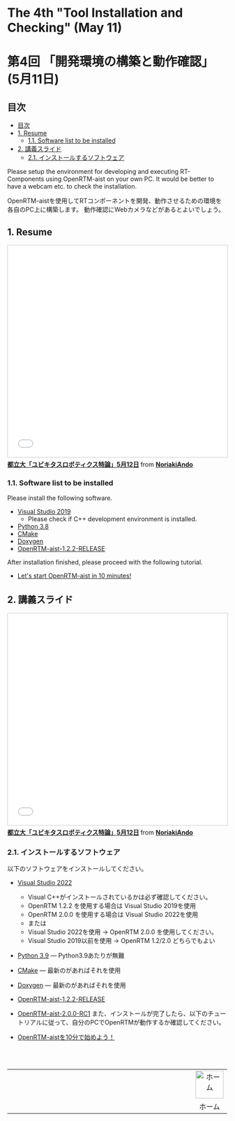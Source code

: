 # The 4th "Tool Installation and Checking" (May 11)
# 第4回 「開発環境の構築と動作確認」 (5月11日)

## 目次
<!-- TOC -->

- [目次](#目次)
- [1. Resume](#1-resume)
    - [1.1. Software list to be installed](#11-software-list-to-be-installed)
- [2. 講義スライド](#2-講義スライド)
    - [2.1. インストールするソフトウェア](#21-インストールするソフトウェア)

<!-- /TOC -->


Please setup the environment for developing and executing RT-Components using OpenRTM-aist on your own PC.
It would be better to have a webcam etc. to check the installation.

OpenRTM-aistを使用してRTコンポーネントを開発、動作させるための環境を各自のPC上に構築します。
動作確認にWebカメラなどがあるとよいでしょう。

## 1. Resume

<iframe src="//www.slideshare.net/slideshow/embed_code/key/DIeQBblZxfBKvL" width="595" height="485" frameborder="0" marginwidth="0" marginheight="0" scrolling="no" style="border:1px solid #CCC; border-width:1px; margin-bottom:5px; max-width: 100%;" allowfullscreen> </iframe> <div style="margin-bottom:5px"> <strong> <a href="//www.slideshare.net/NoriakiAndo/512-248297179" title="都立大「ユビキタスロボティクス特論」5月12日" target="_blank">都立大「ユビキタスロボティクス特論」5月12日</a> </strong> from <strong><a href="https://www.slideshare.net/NoriakiAndo" target="_blank">NoriakiAndo</a></strong> </div>

### 1.1. Software list to be installed

Please install the following software.

- [Visual Studio 2019](https://openrtm.org/openrtm/ja/node/6650)
  - Please check if C++ development environment is installed.
- [Python 3.8](https://www.python.org/ftp/python/3.8.5/python-3.8.5-amd64.exe)
- [CMake](https://github.com/Kitware/CMake/releases/download/v3.20.2/cmake-3.20.2-windows-x86_64.msi)
- [Doxygen](https://doxygen.nl/files/doxygen-1.9.1-setup.exe)
- [OpenRTM-aist-1.2.2-RELEASE](https://github.com/OpenRTM/OpenRTM-aist/releases/download/v1.2.2/OpenRTM-aist-1.2.2-RELEASE_x86_64.msi)

After installation finished, please proceed with the following tutorial.

- [Let's start OpenRTM-aist in 10 minutes!](https://openrtm.org/openrtm/en/doc/installation/lets_start121)

## 2. 講義スライド

<iframe src="//www.slideshare.net/slideshow/embed_code/key/DIeQBblZxfBKvL" width="595" height="485" frameborder="0" marginwidth="0" marginheight="0" scrolling="no" style="border:1px solid #CCC; border-width:1px; margin-bottom:5px; max-width: 100%;" allowfullscreen> </iframe> <div style="margin-bottom:5px"> <strong> <a href="//www.slideshare.net/NoriakiAndo/512-248297179" title="都立大「ユビキタスロボティクス特論」5月12日" target="_blank">都立大「ユビキタスロボティクス特論」5月12日</a> </strong> from <strong><a href="https://www.slideshare.net/NoriakiAndo" target="_blank">NoriakiAndo</a></strong> </div>

### 2.1. インストールするソフトウェア

以下のソフトウェアをインストールしてください。

- [Visual Studio 2022](https://openrtm.org/openrtm/ja/node/6650)
  - Visual C++がインストールされているかは必ず確認してください。
  - OpenRTM 1.2.2 を使用する場合は Visual Studio 2019を使用
  - OpenRTM 2.0.0 を使用する場合は Visual Studio 2022を使用
  - または
  - Visual Studio 2022を使用 → OpenRTM 2.0.0 を使用してください。
  - Visual Studio 2019以前を使用 → OpenRTM 1.2/2.0 どちらでもよい
- [Python 3.9](https://www.python.org/ftp/python/3.9.12/python-3.9.12-amd64.exe)
  ― Python3.9あたりが無難
- [CMake](https://github.com/Kitware/CMake/releases/download/v3.23.1/cmake-3.23.1-windows-x86_64.msi)
  ― 最新のがあればそれを使用
- [Doxygen](https://www.doxygen.nl/files/doxygen-1.9.4-setup.exe)
  ― 最新のがあればそれを使用
- [OpenRTM-aist-1.2.2-RELEASE](https://github.com/OpenRTM/OpenRTM-aist/releases/download/v1.2.2/OpenRTM-aist-1.2.2-RELEASE_x86_64.msi)
- [OpenRTM-aist-2.0.0-RC1](https://github.com/OpenRTM/OpenRTM-aist/releases/download/v1.2.2/OpenRTM-aist-1.2.2-RELEASE_x86_64.msi)
また、インストールが完了したら、以下のチュートリアルに従って、自分のPCでOpenRTMが動作するか確認してください。

- [OpenRTM-aistを10分で始めよう！](https://openrtm.org/openrtm/ja/node/6521)


<br/>
<br/>

<table width="100%" style="border:none;">
<tr style="border:none;"><td width="95%" style="border:none;"></td>
<td style="border:none;"><div style="text-align: center"><a href="/TMU-Ubiquitous-Robotics/"><img src="/TMU-Ubiquitous-Robotics/figs/home_small.png" height="64" alt="ホーム"></a></div></td>
</tr>
<tr style="border:none;"><td style="border:none;"></td><td style="border:none;"><div style="text-align: center">ホーム</div></td></tr>
</table>